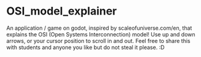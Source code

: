 # OSI_model_explainer
An application / game on godot, inspired by scaleofuniverse.com/en, that explains the OSI (Open Systems Interconnection) model!
Use up and down arrows, or your cursor position to scroll in and out. 
Feel free to share this with students and anyone you like but do not steal it please. :D
